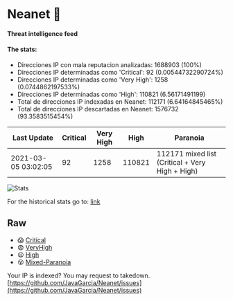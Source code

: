 # Neanet :hocho:
#### Threat intelligence feed
#### The stats:

- Direcciones IP con mala reputacion analizadas: 1688903 (100%)
- Direcciones IP determinadas como 'Critical':  92 (0.00544732290724%)
- Direcciones IP determinadas como 'Very High':  1258 (0.0744862197533%)
- Direcciones IP determinadas como 'High':  110821 (6.56171491199)
- Total de direcciones IP indexadas en Neanet:  112171 (6.64164845465%)
- Total de direcciones IP descartadas en Neanet:  1576732 (93.3583515454%)

| Last Update | Critical | Very High | High | Paranoia |
| --- | --- | --- | --- | --- |
| 2021-03-05 03:02:05 | 92 | 1258 | 110821 | 112171 mixed list (Critical + Very High + High)|

![Stats](https://docs.google.com/spreadsheets/d/e/2PACX-1vSnaNMIXVabIpDJjufMlzH7poXnshF3mgd8Is1g9ytUEzVsP5my4Trn8f-xkoLLQ38xpL3HtmUexLo6/pubchart?oid=501124687&format=image)

For the historical stats go to: [link](/stats.csv)
## Raw
- :scream: [Critical](https://raw.githubusercontent.com/JavaGarcia/Neanet/master/blacklists/neanet_critical.txt)
- :fearful: [VeryHigh](https://raw.githubusercontent.com/JavaGarcia/Neanet/master/blacklists/neanet_veryHigh.txtt)
- :frowning: [High](https://raw.githubusercontent.com/JavaGarcia/Neanet/master/blacklists/neanet_high.txt)
- :dizzy_face: [Mixed-Paranoia](https://raw.githubusercontent.com/JavaGarcia/Neanet/master/blacklists/neanet_all.txt)


Your IP is indexed? You may request to takedown. [https://github.com/JavaGarcia/Neanet/issues](https://github.com/JavaGarcia/Neanet/issues)


























































































































































































































































































































































































































































































































































































































































































































































































































































































































































































































































































































































































































































































































































































































































































































































































































































































































































































































































































































































































































































































































































































































































































































































































































































































































































































































































































































































































































































































































































































































































































































































































































































































































































































































































































































































































































































































































































































































































































































































































































































































































































































































































































































































































































































































































































































































































































































































































































